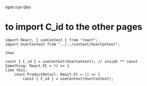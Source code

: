 npm run dev

# to import C_id to the other pages

```
import React, { useContext } from "react";
import UserContext from "../../context/UserContext";

then

const { C_id } = useContext(UserContext); // inside ** const Something: React.FC = () => {
like this:
    const ProductDetail: React.FC = () => {
        const { C_id } = useContext(UserContext);
```
